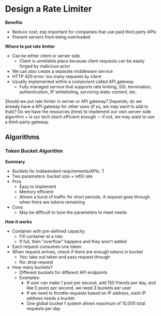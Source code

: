 # Design a Rate Limiter
<b>Benefits</b>
- Reduce cost, esp important for companies that use paid third party APIs
- Prevent servers from being overloaded

<b>Where to put rate limiter</b>
- Can be either client or server side
    - Client is unreliable place because client requests can be easily forged by malicious actor
- We can also create a separate middleware service
- HTTP 429 error: too many requests by client
- Usually implemented within a component called API gateway
    - Fully managed service that supports rate limiting, SSL termination, authentication, IP whitelisting, servicing static content, etc.

Should we put rate limiter in server or API gateway? Depends; do we already have a API gateway for other uses (if so, we may want to add to that)? Do we have the resources (time) to implement our own server-side algorithm + is our tech stach efficient enough -- if not, we may want to use a third-party gateway. 

## Algorithms
### Token Bucket Algorithm
<b>Summary</b>
- Buckets for independent requirements/APIs. T
- Two parameters: bucket size + refill rate
- Pros
    - Easy to implement
    - Memory efficient
    - Allows a burst of traffic for short periods. A request goes through when there are tokens remaining
- Cons
    - May be difficult to tune the parameters to meet needs

<b>How it works</b>
- Container with pre-defined capacity.
    - Fill container at a rate
    - If full, then "overflow" happens and they aren't added
- Each request consumes one token
- When request arrives, check if there are enough tokens in bucket
    - Yes: take out token and pass request through
    - No: drop request
- How many buckets?
    - Different buckets for different API endpoints
    - Examples:
        - If user can make 1 post per second, add 150 friends per day, and like 5 posts per second, we need 3 buckets per user
        - If we need to throttle requests based on IP address, each IP address needs a bucket
        - One global bucket f system allows maximum of 10,000 total requests per day
